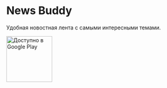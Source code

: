 # News Buddy 
Удобная новостная лента с самыми интересными темами.

<a href='https://play.google.com/store/apps/details?id=com.n00ner.newsbuddy&pcampaignid=MKT-Other-global-all-co-prtnr-py-PartBadge-Mar2515-1'><img alt='Доступно в Google Play' src='https://play.google.com/intl/en_us/badges/images/generic/ru_badge_web_generic.png' height='120px' /></a>
